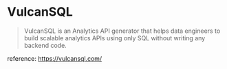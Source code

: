# VulcanSQL

> VulcanSQL is an Analytics API generator that helps data engineers to build scalable analytics APIs using only SQL without writing any backend code.

reference: https://vulcansql.com/
